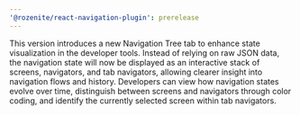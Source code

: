 ```yaml
---
'@rozenite/react-navigation-plugin': prerelease
---
```


This version introduces a new Navigation Tree tab to enhance state visualization in the developer tools. Instead of relying on raw JSON data, the navigation state will now be displayed as an interactive stack of screens, navigators, and tab navigators, allowing clearer insight into navigation flows and history. Developers can view how navigation states evolve over time, distinguish between screens and navigators through color coding, and identify the currently selected screen within tab navigators.
